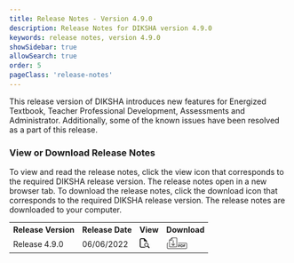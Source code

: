```yaml
---
title: Release Notes - Version 4.9.0
description: Release Notes for DIKSHA version 4.9.0
keywords: release notes, version 4.9.0
showSidebar: true
allowSearch: true
order: 5
pageClass: 'release-notes'
---
```


This release version of DIKSHA introduces new features for Energized Textbook, Teacher Professional Development, Assessments and Administrator. Additionally, some of the known issues have been resolved as a part of this release.

### View or Download Release Notes

To view and read the release notes, click the view icon that corresponds to the required DIKSHA release version. The release notes open in a new browser tab. To download the release notes, click the download icon that corresponds to the required DIKSHA release version. The release notes are downloaded to your computer.

<table>
  <tr>
    <th>Release Version</th>
    <th>Release Date</th>
    <th>View</th>
    <th>Download</th>
  </tr>
  <tr>
    <td class="text-center">Release 4.9.0</td>
    <td class="text-center">06/06/2022</td>
    <td class="text-center"><a href="pdf/DIKSHA-Release-Notes-V-4.9.0.pdf" target="_blank"><img src="../../assets/imgs/icons/view-release-notes.png"></a></td>
    <td class="text-center"><a href="pdf/DIKSHA-Release-Notes-V-4.9.0.pdf" download><img src="../../assets/imgs/icons/download-release-notes.png"></a></td>
  </tr>
</table>

